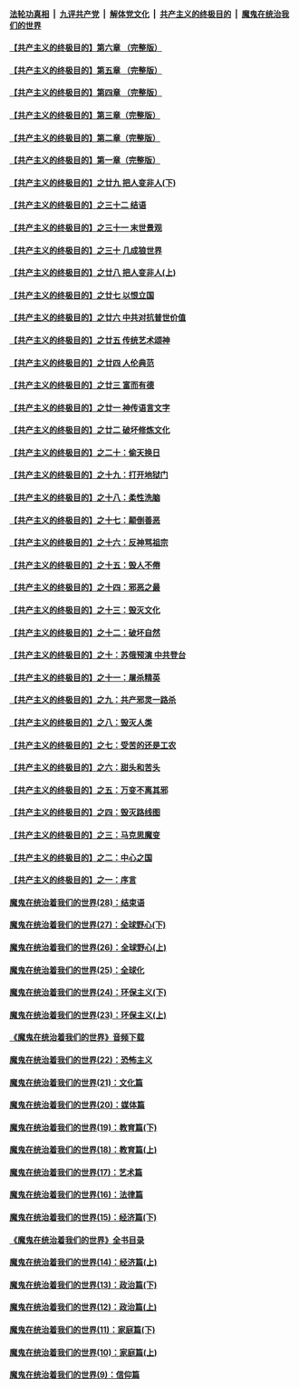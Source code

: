 

####  [法轮功真相](../../../../basic/blob/master/README.md?t=06220602) &nbsp;|&nbsp; [九评共产党](../../../../9ping.md/blob/master/README.md?t=06220602) &nbsp;|&nbsp; [解体党文化](../../../../jtdwh.md/blob/master/README.md?t=06220602)  &nbsp;|&nbsp; [共产主义的终极目的](../../../../gczydzjmd.md/blob/master/README.md?t=06220602) &nbsp;|&nbsp; [魔鬼在统治我们的世界](../../../../mgztzwmdsj.md/blob/master/README.md?t=06220602) 

#### [【共产主义的终极目的】第六章 （完整版）](../pages/nsc422/n11428913.md?t=06220602) 

#### [【共产主义的终极目的】第五章 （完整版）](../pages/nsc422/n11428912.md?t=06220602) 

#### [【共产主义的终极目的】第四章 （完整版）](../pages/nsc422/n11428907.md?t=06220602) 

#### [【共产主义的终极目的】第三章（完整版）](../pages/nsc422/n11428848.md?t=06220602) 

#### [【共产主义的终极目的】第二章（完整版）](../pages/nsc422/n11428831.md?t=06220602) 

#### [【共产主义的终极目的】第一章（完整版）](../pages/nsc422/n11417651.md?t=06220602) 

#### [【共产主义的终极目的】之廿九 把人变非人(下)](../pages/nsc422/n11344140.md?t=06220602) 

#### [【共产主义的终极目的】之三十二 结语](../pages/nsc422/n11360535.md?t=06220602) 

#### [【共产主义的终极目的】之三十一 末世景观](../pages/nsc422/n11351129.md?t=06220602) 

#### [【共产主义的终极目的】之三十 几成狼世界](../pages/nsc422/n11348280.md?t=06220602) 

#### [【共产主义的终极目的】之廿八 把人变非人(上)](../pages/nsc422/n11340492.md?t=06220602) 

#### [【共产主义的终极目的】之廿七 以恨立国](../pages/nsc422/n11336944.md?t=06220602) 

#### [【共产主义的终极目的】之廿六 中共对抗普世价值](../pages/nsc422/n11324785.md?t=06220602) 

#### [【共产主义的终极目的】之廿五 传统艺术颂神](../pages/nsc422/n11296396.md?t=06220602) 

#### [【共产主义的终极目的】之廿四 人伦典范](../pages/nsc422/n11296397.md?t=06220602) 

#### [【共产主义的终极目的】之廿三 富而有德](../pages/nsc422/n11283598.md?t=06220602) 

#### [【共产主义的终极目的】之廿一 神传语言文字](../pages/nsc422/n11263265.md?t=06220602) 

#### [【共产主义的终极目的】之廿二 破坏修炼文化](../pages/nsc422/n11245728.md?t=06220602) 

#### [【共产主义的终极目的】之二十：偷天换日](../pages/nsc422/n11238846.md?t=06220602) 

#### [【共产主义的终极目的】之十九：打开地狱门](../pages/nsc422/n11206376.md?t=06220602) 

#### [【共产主义的终极目的】之十八：柔性洗脑](../pages/nsc422/n11199994.md?t=06220602) 

#### [【共产主义的终极目的】之十七：颠倒善恶](../pages/nsc422/n11179782.md?t=06220602) 

#### [【共产主义的终极目的】之十六：反神骂祖宗](../pages/nsc422/n11166798.md?t=06220602) 

#### [【共产主义的终极目的】之十五：毁人不倦](../pages/nsc422/n11166792.md?t=06220602) 

#### [【共产主义的终极目的】之十四：邪恶之最](../pages/nsc422/n11150249.md?t=06220602) 

#### [【共产主义的终极目的】之十三：毁灭文化](../pages/nsc422/n11135227.md?t=06220602) 

#### [【共产主义的终极目的】之十二：破坏自然](../pages/nsc422/n11135214.md?t=06220602) 

#### [【共产主义的终极目的】之十：苏俄预演 中共登台](../pages/nsc422/n11118424.md?t=06220602) 

#### [【共产主义的终极目的】之十一：屠杀精英](../pages/nsc422/n11118442.md?t=06220602) 

#### [【共产主义的终极目的】之九：共产邪灵一路杀](../pages/nsc422/n11114139.md?t=06220602) 

#### [【共产主义的终极目的】之八：毁灭人类](../pages/nsc422/n11108503.md?t=06220602) 

#### [【共产主义的终极目的】之七：受苦的还是工农](../pages/nsc422/n11101809.md?t=06220602) 

#### [【共产主义的终极目的】之六：甜头和苦头](../pages/nsc422/n11096971.md?t=06220602) 

#### [【共产主义的终极目的】之五：万变不离其邪](../pages/nsc422/n11091285.md?t=06220602) 

#### [【共产主义的终极目的】之四：毁灭路线图](../pages/nsc422/n11086284.md?t=06220602) 

#### [【共产主义的终极目的】之三：马克思魔变](../pages/nsc422/n11061941.md?t=06220602) 

#### [【共产主义的终极目的】之二：中心之国](../pages/nsc422/n11047728.md?t=06220602) 

#### [【共产主义的终极目的】之一：序言](../pages/nsc422/n11086077.md?t=06220602) 

#### [魔鬼在统治着我们的世界(28)：结束语](../pages/nsc422/n10936246.md?t=06220602) 

#### [魔鬼在统治着我们的世界(27)：全球野心(下)](../pages/nsc422/n10928319.md?t=06220602) 

#### [魔鬼在统治着我们的世界(26)：全球野心(上)](../pages/nsc422/n10900318.md?t=06220602) 

#### [魔鬼在统治着我们的世界(25)：全球化](../pages/nsc422/n10788205.md?t=06220602) 

#### [魔鬼在统治着我们的世界(24)：环保主义(下)](../pages/nsc422/n10695307.md?t=06220602) 

#### [魔鬼在统治着我们的世界(23)：环保主义(上)](../pages/nsc422/n10688613.md?t=06220602) 

#### [《魔鬼在统治着我们的世界》音频下载](../pages/nsc422/n10635553.md?t=06220602) 

#### [魔鬼在统治着我们的世界(22)：恐怖主义](../pages/nsc422/n10614727.md?t=06220602) 

#### [魔鬼在统治着我们的世界(21)：文化篇](../pages/nsc422/n10597706.md?t=06220602) 

#### [魔鬼在统治着我们的世界(20)：媒体篇](../pages/nsc422/n10586579.md?t=06220602) 

#### [魔鬼在统治着我们的世界(19)：教育篇(下)](../pages/nsc422/n10564808.md?t=06220602) 

#### [魔鬼在统治着我们的世界(18)：教育篇(上)](../pages/nsc422/n10526970.md?t=06220602) 

#### [魔鬼在统治着我们的世界(17)：艺术篇](../pages/nsc422/n10499093.md?t=06220602) 

#### [魔鬼在统治着我们的世界(16)：法律篇](../pages/nsc422/n10485969.md?t=06220602) 

#### [魔鬼在统治着我们的世界(15)：经济篇(下)](../pages/nsc422/n10469975.md?t=06220602) 

#### [《魔鬼在统治着我们的世界》全书目录](../pages/nsc422/n10464261.md?t=06220602) 

#### [魔鬼在统治着我们的世界(14)：经济篇(上)](../pages/nsc422/n10457370.md?t=06220602) 

#### [魔鬼在统治着我们的世界(13)：政治篇(下)](../pages/nsc422/n10448270.md?t=06220602) 

#### [魔鬼在统治着我们的世界(12)：政治篇(上)](../pages/nsc422/n10444576.md?t=06220602) 

#### [魔鬼在统治着我们的世界(11)：家庭篇(下)](../pages/nsc422/n10440961.md?t=06220602) 

#### [魔鬼在统治着我们的世界(10)：家庭篇(上)](../pages/nsc422/n10435448.md?t=06220602) 

#### [魔鬼在统治着我们的世界(9)：信仰篇](../pages/nsc422/n10432159.md?t=06220602) 

